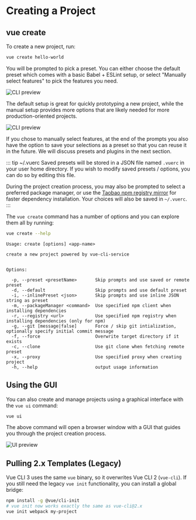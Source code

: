# Creating a Project

## vue create

To create a new project, run:

``` bash
vue create hello-world
```

You will be prompted to pick a preset. You can either choose the default preset which comes with a basic Babel + ESLint setup, or select "Manually select features" to pick the features you need.

![CLI preview](/cli-new-project.png)

The default setup is great for quickly prototyping a new project, while the manual setup provides more options that are likely needed for more production-oriented projects.

![CLI preview](/cli-select-features.png)

If you chose to manually select features, at the end of the prompts you also have the option to save your selections as a preset so that you can reuse it in the future. We will discuss presets and plugins in the next section.

::: tip ~/.vuerc
Saved presets will be stored in a JSON file named `.vuerc` in your user home directory. If you wish to modify saved presets / options, you can do so by editing this file.

During the project creation process, you may also be prompted to select a preferred package manager, or use the [Taobao npm registry mirror](https://npm.taobao.org/) for faster dependency installation. Your choices will also be saved in `~/.vuerc`.
:::

The `vue create` command has a number of options and you can explore them all by running:

``` bash
vue create --help
```

```
Usage: create [options] <app-name>

create a new project powered by vue-cli-service


Options:

  -p, --preset <presetName>       Skip prompts and use saved or remote preset
  -d, --default                   Skip prompts and use default preset
  -i, --inlinePreset <json>       Skip prompts and use inline JSON string as preset
  -m, --packageManager <command>  Use specified npm client when installing dependencies
  -r, --registry <url>            Use specified npm registry when installing dependencies (only for npm)
  -g, --git [message|false]       Force / skip git intialization, optionally specify initial commit message
  -f, --force                     Overwrite target directory if it exists
  -c, --clone                     Use git clone when fetching remote preset
  -x, --proxy                     Use specified proxy when creating project
  -h, --help                      output usage information
```

## Using the GUI

You can also create and manage projects using a graphical interface with the `vue ui` command:

``` bash
vue ui
```

The above command will open a browser window with a GUI that guides you through the project creation process.

![UI preview](/ui-new-project.png)

## Pulling 2.x Templates (Legacy)

Vue CLI 3 uses the same `vue` binary, so it overwrites Vue CLI 2 (`vue-cli`). If you still need the legacy `vue init` functionality, you can install a global bridge:

``` bash
npm install -g @vue/cli-init
# vue init now works exactly the same as vue-cli@2.x
vue init webpack my-project
```
